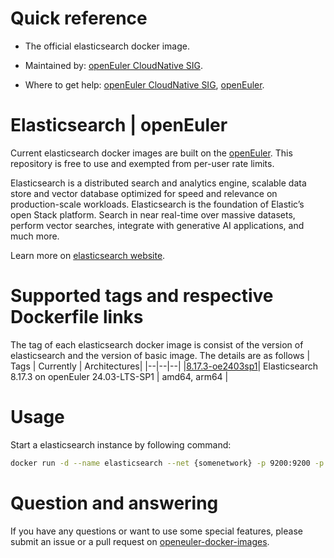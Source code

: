 # Quick reference

- The official elasticsearch docker image.

- Maintained by: [openEuler CloudNative SIG](https://gitee.com/openeuler/cloudnative).

- Where to get help: [openEuler CloudNative SIG](https://gitee.com/openeuler/cloudnative), [openEuler](https://gitee.com/openeuler/community).
# Elasticsearch | openEuler
Current elasticsearch docker images are built on the [openEuler](https://repo.openeuler.org/). This repository is free to use and exempted from per-user rate limits.

Elasticsearch is a distributed search and analytics engine, scalable data store and vector database optimized for speed and relevance on production-scale workloads. Elasticsearch is the foundation of Elastic’s open Stack platform. Search in near real-time over massive datasets, perform vector searches, integrate with generative AI applications, and much more.

Learn more on [elasticsearch website](https://www.elastic.co/products/elasticsearch).

# Supported tags and respective Dockerfile links
The tag of each elasticsearch docker image is consist of the version of elasticsearch and the version of basic image. The details are as follows
| Tags | Currently |  Architectures|
|--|--|--|
|[8.17.3-oe2403sp1](https://gitee.com/openeuler/openeuler-docker-images/blob/master/Bigdata/elasticsearch/8.17.3/24.03-lts-sp1/Dockerfile)| Elasticsearch 8.17.3 on openEuler 24.03-LTS-SP1 | amd64, arm64 |

# Usage
Start a elasticsearch instance by following command:
```bash
docker run -d --name elasticsearch --net {somenetwork} -p 9200:9200 -p 9300:9300 -e "discovery.type=single-node" openeuler/elasticsearch:latest
```

# Question and answering
If you have any questions or want to use some special features, please submit an issue or a pull request on [openeuler-docker-images](https://gitee.com/openeuler/openeuler-docker-images).